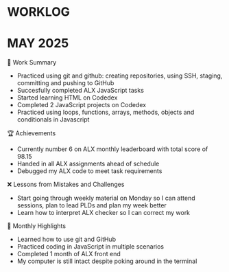 # WORKLOG

# MAY 2025

📖 Work Summary
- Practiced using git and github: creating repositories, using SSH, staging, committing and pushing to GitHub
- Succesfully completed ALX JavaScript tasks
- Started learning HTML on Codedex
- Completed 2 JavaScript projects on Codedex
- Practiced using loops, functions, arrays, methods, objects and conditionals in Javascript

🏆 Achievements 
-  Currently number 6 on ALX monthly leaderboard with total score of 98.15
-  Handed in all ALX assignments ahead of schedule
-  Debugged my ALX code to meet task requirements

❌ Lessons from Mistakes and Challenges
- Start going through weekly material on Monday so I can attend sessions, plan to lead PLDs and plan my week better
- Learn how to interpret ALX checker so I can correct my work

🌟 Monthly Highlights
- Learned how to use git and GitHub
- Practiced coding in JavaScript in multiple scenarios
- Completed 1 month of ALX front end
- My computer is still intact despite poking around in the terminal



